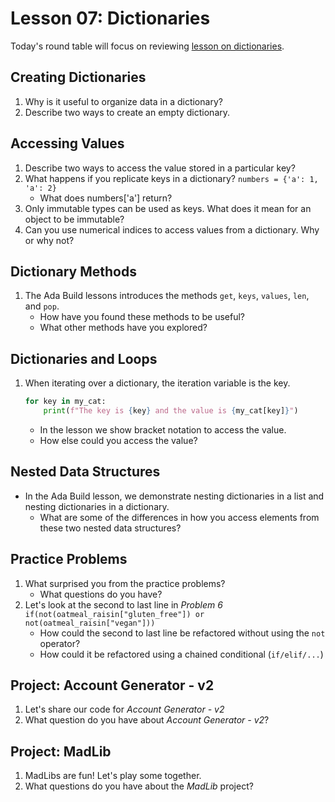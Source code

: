 # Lesson 07: Dictionaries

Today's round table will focus on reviewing [lesson on dictionaries](https://colab.research.google.com/drive/1AmKeKvSJnNacUUIU9OLSInVohWJrPLkF?usp=sharing).

## Creating Dictionaries
1. Why is it useful to organize data in a dictionary?
1. Describe two ways to create an empty dictionary.

## Accessing Values
1. Describe two ways to access the value stored in a particular key?
1. What happens if you replicate keys in a dictionary?
    `numbers = {'a': 1, 'a': 2}`
    * What does numbers['a'] return? 
1. Only immutable types can be used as keys. What does it mean for an object to be immutable?
1. Can you use numerical indices to access values from a dictionary. Why or why not?

## Dictionary Methods
1. The Ada Build lessons introduces the methods `get`, `keys`, `values`, `len`, and `pop`.
    * How have you found these methods to be useful?
    * What other methods have you explored?

## Dictionaries and Loops
1. When iterating over a dictionary, the iteration variable is the key.
    ```python
    for key in my_cat:
        print(f"The key is {key} and the value is {my_cat[key]}")
    ```
    * In the lesson we show bracket notation to access the value.
    * How else could you access the value?

## Nested Data Structures

* In the Ada Build lesson, we demonstrate nesting dictionaries in a list and nesting dictionaries in a dictionary.
    * What are some of the differences in how you access elements from these two nested data structures?

## Practice Problems
1. What surprised you from the practice problems?
    * What questions do you have?
1. Let's look at the second to last line in *Problem 6*
    `if(not(oatmeal_raisin["gluten_free"]) or not(oatmeal_raisin["vegan"]))`
    * How could the second to last line be refactored without using the `not` operator?
    * How could it be refactored using a chained conditional (`if/elif/...`)

## Project: Account Generator - v2

1. Let's share our code for *Account Generator - v2*
1. What question do you have about *Account Generator - v2*?

## Project: MadLib

1. MadLibs are fun! Let's play some together.
1. What questions do you have about the *MadLib* project?